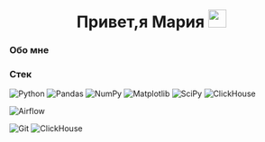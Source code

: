 <h1 align="center">Привет,я Мария 
<img src="https://github.com/blackcater/blackcater/raw/main/images/Hi.gif" height="32"/></h1>

<!---
Mary-aleks/Mary-aleks is a ✨ special ✨ repository because its `README.md` (this file) appears on your GitHub profile.
You can click the Preview link to take a look at your changes.
--->
### Обо мне





### Стек
![Python](https://img.shields.io/badge/python-3670A0?style=for-the-flat&logo=python&logoColor=ffdd54)
![Pandas](https://img.shields.io/badge/pandas-%23150458.svg?style=for-the-flat&logo=pandas&logoColor=white)
![NumPy](https://img.shields.io/badge/numpy-%23013243.svg?style=for-the-flat&logo=numpy&logoColor=white)
![Matplotlib](https://img.shields.io/badge/Matplotlib-%23ffffff.svg?style=for-the-flat&logo=Matplotlib&logoColor=black)
![SciPy](https://img.shields.io/badge/SciPy-%230C55A5.svg?style=for-the-flat&logo=scipy&logoColor=%white)
![ClickHouse](https://img.shields.io/badge/ClickHouse-%23F05033.svg?style=for-the-flat&logo=ClickHouse&logoColor=white)

![Airflow](https://img.shields.io/badge/Airflow-017CEE?style=for-the-flat&logo=Airflow&logoColor=white)


![Git](https://img.shields.io/badge/git-%23F05033.svg?style=for-the-flat&logo=git&logoColor=white)
![ClickHouse](https://img.shields.io/badge/ClickHouse-%23F05033.svg?style=for-the-flat&logo=ClickHouse&logoColor=white)
